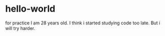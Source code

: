 # hello-world
for practice
I am 28 years old. I think i started studying code too late. 
But i will try harder. 
